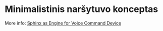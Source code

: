 Minimalistinis naršytuvo konceptas
=================================

More info: [Sphinx as Engine for Voice Command Device](http://mondhs.github.io/en/2014/06/08/en-speech-control/)

